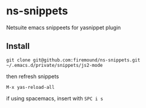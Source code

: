 # ns-snippets
Netsuite emacs snippeets for yasnippet plugin

## Install

`git clone git@github.com:firemound/ns-snippets.git ~/.emacs.d/private/snippets/js2-mode`

then refresh snippets

`M-x yas-reload-all`

if using spacemacs, insert with `SPC i s`
